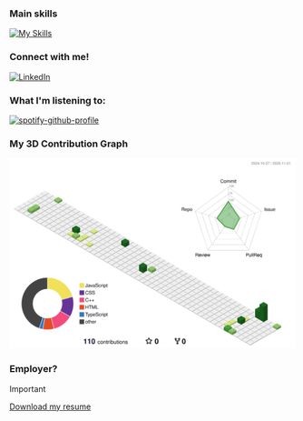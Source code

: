 <!-- Natalia's README-->

### Main skills
[![My Skills](https://skillicons.dev/icons?i=kotlin,java,py,c,cpp,ts,js,html,css,tailwind,react,vercel,vite,nodejs,nextjs,npm,flask,maven,gradle,androidstudio,vscode,eclipse,git,github,figma,latex,windows,apple)](https://skillicons.dev)

<!-- ### Studying
[![Learning](https://skillicons.dev/icons?i=php,go)](https://skillicons.dev) -->


### Connect with me!
<div>
    <a href="https://www.linkedin.com/in/natalia-cano1025/">
        <img src="https://github.com/user-attachments/assets/880aaea6-79b9-4058-b9b4-342391ca04ea" alt="LinkedIn" width="35" height="35"/>
    </a>
</div>

### What I'm listening to:
[![spotify-github-profile](https://spotify-github-profile.kittinanx.com/api/view?uid=rgnpi5ck9qc3qefoohcd2vq6c&cover_image=true&theme=novatorem&show_offline=false&background_color=050505&interchange=false&bar_color=5abf6b&bar_color_cover=true)](https://spotify-github-profile.kittinanx.com/api/view?uid=rgnpi5ck9qc3qefoohcd2vq6c&redirect=true)

### My 3D Contribution Graph
![](./profile-3d-contrib/profile-green-animate.svg)

### Employer?
> [!IMPORTANT]  
> <a href="https://drive.google.com/file/d/1WMb7hkuK_MpGet_hpN1Zs_1VCwEnvn5J/view?usp=sharing" download>Download my resume</a>